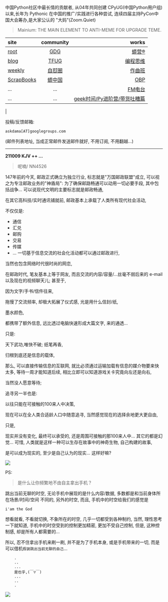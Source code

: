 中国Python社区中最长情的贡献者, 从04年共同创建 CPyUG(中国Python用户组)以来,长年为 Pythonic 在中国的推广/实践进行各种尝试, 连续四届主持PyCon中国大会筹办,是大家公认的 "大妈"(Zoom.Quiet)

> Mainium: THE MAIN ELEMENT TO ANTI-MEME FOR UPGRADE TEME.

| site | community | works |
| :-----| :----: | ----: |
| [root](http://zoomquiet.io/) | [GDG](https://blog.zhgdg.org/) | [蟒营®](https://doc.101.camp/) |
| [blog](https://blog.zoomquiet.io/pages/zoomquiet.html) | [TFUG](http://zh.tfug.world/) | [编程思维](https://py.101.camp/) |
| [weekly](http://weekly.pychina.org/) | [自怼圈](https://du.101.camp/) | [作曲班](https://mu.101.camp/) |
| [ScrapBooks](https://zoomquiet.io/collection.html) | [蟒中国](https://pychina.org/) | [OBP](https://zoomquiet.io/obp/index.html) |
| ... | ... | [FM电台](https://fm.101.camp/) |
| ... | ... | [geek时间/Py进阶营/带货吐糟篇](https://fm.101.camp/2020/geek2py-dama.html) 
 |


投稿/反馈邮箱:

    askdama[AT]googlegroups.com

(邮件列表地址, 
当成正常邮件发送邮件就好, 不用订阅, 不用翻越...)


---------------------------------------------------
**211009 KJV ++ ...**

> 呢喃/ NN4526




147年前的今天,
邮政正式确立为独立行业,
标志就是"万国邮政联盟"成立,
可以视之为专注邮政业务的"神盾局":
为了确保邮路畅通可以动用一切必要手段,
其中包括战争...
可以说现代文明的主要标志就是邮政畅通,

在其它高科技/实时通讯铺就前,
邮政基本上承载了人类所有现代社会活动,

不仅仅是:

+ 通信
+ 汇兑
+ 邮购
+ 交易
+ 传媒
+ ...
一切基于信息交流的社会化活动都可以通过邮政进行,

当然也包含网络时代很时尚的网恋,

在邮政时代,
笔友基本上等于网友,
而且交流的内容/容量/...丝毫不弱后来的 e-mail 以及现在的视频聊天儿;
甚至于,

因为文字/手书/信件往来,

拖慢了交流频率,
却极大拓展了仪式感,
光是用什么信封/纸,

墨水颜色,

都携带了额外信息,
远比透过电脑快速形成大篇文字,
来的通透...

只是:

天下武功,唯快不破;
纸笔再香,

归根到底还是信息的载体,

那么,
可以直接传输信息的互联网,
就比必须通过运输加载有信息的媒介物要来快太多,
等待一周才能知道后续,
相比立即可以知道游戏关卡究竟向左还是向右,

当然没人愿意等待;

追寻另一半也是:

以往只能在可接触的100来人中决策,

现在可以在全人类合适龄人口中随意追寻,
当然感觉现在的选择余地更大更自由,

只是,

现实并没有变化,
最终可以承受的,
还是周围可接触的那100来人中...
其它的都是幻觉...
可惜,
人类就是这样一种可以生存在故事中的神奇生物,
自己构建的故事,

是可以成为现实的,
至少是自己认为的现实...
这样好嘛?​







![](https://ipic.zoomquiet.top/2021-10-08-zq42-today-card-2110.009.jpeg)



PS:
> 是什么让你频繁地不由自主拿出手机？

跳出当前无聊的时空,
无论手机中展现的是什么内容/数据,
多数都是和当前身体所在场景/时间/空间 不同的,
另外的时空,
而且, 手机中的时空给我们的感觉是

    i'am the God

想看就看, 不看就切换,
不象所在的时空, 几乎一切都受到各种制约,
当然,
理性思考一下就知道,
手机中的时空受到的控制更加精密, 更加不受自己控制,
但是, 这种控制感,
却是所有人都需要的...

所以, 
忍不住拿出手机来刷一刷,
并不是为了手机本身, 或是手机带来的一切,
而是可以借机`假装跳出当前无聊的自己`...



```
    .
    ..
    ...
    是也乎,(￣▽￣)
    ...
    ..
    .
```


![](http://ydlj.zoomquiet.top/ipic/2021-07-10-210701DU21-zip.jpg)

